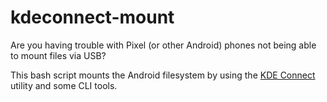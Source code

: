 # kdeconnect-mount

Are you having trouble with Pixel (or other Android) phones not being able to mount files via USB?

This bash script mounts the Android filesystem by using the [KDE Connect](https://kdeconnect.kde.org/) utility and some CLI tools.
